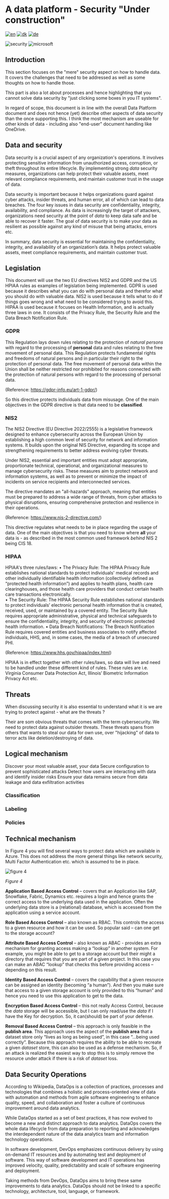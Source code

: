 # A data platform - Security "Under construction"

[![en](https://img.shields.io/badge/lang-en-red.svg)](README.md)
[![dk](https://img.shields.io/badge/lang-da--dk-green.svg)](README-da.md)
[![de](https://img.shields.io/badge/lang-de-yellow.svg)](README-de.md)

![security](../images/security.jpg) ![microsoft](../images/microsoft.png)

## Introduction

This section focuses on the "mere" security aspect on how to handle data. It covers the challenges that need to be addressed as well as some thoughts on how to handle those.

This part is also a lot about processes and hence highlighting that you cannot solve data security by "just clicking some boxes in you IT systems".

In regard of scope, this document is in line with the overall Data Platform document and does not hence (yet) describe other aspects of data security than the once supporting this.
I think the most mechanism are useable for other kinds of data - including also "end-user" document handling like OneDrive.

## Data and security

Data security is a crucial aspect of any organization's operations. It involves protecting sensitive information from unauthorized access, corruption, or theft throughout its entire lifecycle.
By implementing strong *data* security measures, organizations can help protect their valuable assets, meet relevant compliance requirements, and maintain customer trust in the usage of data.

Data security is important because it helps organizations guard against cyber attacks, insider threats, and human error, all of which can lead to data breaches. The four key issues in data
security are confidentiality, integrity, availability, and compliance. As data is increasingly the target of attackers, organizations need security at the point of *data* to keep data safe and
be able to recover it faster. The goal of data security is to make your data as resilient as possible against any kind of misuse that being attacks, errors etc.

In summary, data security is essential for maintaining the confidentiality, integrity, and availability of an organization’s data. It helps protect valuable assets, meet compliance
requirements, and maintain customer trust.

## Legislation

This document will use the two EU directives NIS2 and GDPR and the US HPIAA rules as examples of legislation being implemented.
GDPR is used because it describes what you can do with personal data and therefor what you should do with valuable data.
NIS2 is used because it tells what to do if things goes wrong and what need to be considered trying to avoid this.
HIPAA is used because it focuses on Health Information, and is actually three laws in one. It consists of the Privacy Rule, the Security Rule and the Data Breach Notification Rule. 

### GDPR

This Regulation lays down rules relating to the protection of *natural persons* with regard to the processing of **personal** data and rules relating to the free movement of personal data.
This Regulation protects fundamental rights and freedoms of natural persons and in particular their right to the protection of personal data.
The free movement of personal data within the Union shall be neither restricted nor prohibited for reasons connected with the protection of natural persons with regard to the processing of personal data.

(Reference: https://gdpr-info.eu/art-1-gdpr/)

So this directive protects individuals data from misusage. One of the main objectives in the GDPR directive is that data need to be **classified**.

### NIS2

The NIS2 Directive (EU Directive 2022/2555) is a legislative framework designed to enhance cybersecurity across the European Union by establishing a high common level of security for network and information systems.
It builds upon the original NIS Directive, expanding its scope and strengthening requirements to better address evolving cyber threats.

Under NIS2, essential and important entities must adopt appropriate, proportionate technical, operational, and organizational measures to manage cybersecurity risks.
These measures aim to protect network and information systems, as well as to prevent or minimize the impact of incidents on service recipients and interconnected services.

The directive mandates an "all-hazards" approach, meaning that entities must be prepared to address a wide range of threats, from cyber attacks to physical disruptions, ensuring comprehensive protection and resilience in their operations.

(Reference: https://www.nis-2-directive.com/)

This directive regulates what needs to be in place regarding the usage of data. One of the main objectives is that you need to know where **all** your data is - as described in the most common used framework *behind* NIS 2 being CIS 18.

### HIPAA

HPIAA's three rules/laws:
•	The Privacy Rule: The HIPAA Privacy Rule establishes national standards to protect individuals' medical records and other individually identifiable health information (collectively defined as “protected health information”) and applies to health plans, health care clearinghouses, and those health care providers that conduct certain health care transactions electronically.  
•	The Security Rule: The HIPAA Security Rule establishes national standards to protect individuals’ electronic personal health information that is created, received, used, or maintained by a covered entity. The Security Rule requires appropriate administrative, physical and technical safeguards to ensure the confidentiality, integrity, and security of electronic protected health information. 
•	Data Breach Notifications: The Breach Notification Rule requires covered entities and business associates to notify affected individuals, HHS, and, in some cases, the media of a breach of unsecured PHI.

(Reference: https://www.hhs.gov/hipaa/index.html)

HPIAA is in effect together with other rules/laws, so data will live and need to be handled under these different kind of rules. 
These rules are i.e. Virginia Consumer Data Protection Act, Illinois’ Biometric Information Privacy Act etc. 

## Threats

When discussing security it is also essential to understand what it is we are trying to protect against - what are the threats ?

Their are som obvious threats that comes with the term cybersecurity. We need to protect data against outsider threats. These threats spans from others that wants to steal our data for own use, over "hijacking" of data to terror acts like deletion/destroying of data.

## Logical mechanism

Discover your most valuable asset, your data
Secure configuration to prevent sophisticated attacks
Detect how users are interacting with data and identify insider risks
Ensure your data remains secure from data leakage and data exfiltration activities

### Classification

### Labeling

### Policies



## Technical mechanism

In Figure 4 you will find several ways to protect data which are available in Azure. This does not address the more general things like network security, Multi Factor Authentication etc. which is assumed to be in place.

![figure 4](../images/english/Slide8.JPG)

*Figure 4*

**Application Based Access Control** – covers that an Application like SAP, Snowflake, Fabric, Dynamics etc. requires a login and hence grants the correct access to the underlying data used in the application. Often the underlying data store is a (relational) database, which is accessed from the application using a service account.

**Role Based Access Control** – also known as RBAC. This controls the access to a given resource and how it can be used. So popular said – can one get to the storage account?

**Attribute Based Access Control** – also known as ABAC - provides an extra mechanism for granting access making a “lookup” in another system. For example, you might be able to get to a storage account but their might a directory that requires that you are part of a given project. In this case you can make an ABAC “lookup” that checks this before providing access – depending on this result.

**Identity Based Access Control** – covers the capability that a given resource can be assigned an identity (becoming “a human”). And then you make sure that access to a given storage account is only provided to this “human” and hence you need to use this application to get to the data.

**Encryption Based Access Control** – this not really Access Control, because the *data* storage will be accessible, but I can only read/use the *data* if I have the Key for decryption. So, it can(should) be part of your defense.

**Removal Based Access Control** – this approach is only feasible in the **publish area**. This approach uses the aspect of the **publish area** that a dataset store only “lives as long as being used”, in this case “...being used correctly”. Because this approach requires the ability to be able to recreate a given *dataset* store, this can also be used as a defense mechanism. So, if an attack is realized the easiest way to stop this is to simply remove the resource under attack if there is a risk of *dataset* loss.

## Data Security Operations

According to Wikipedia, DataOps is a collection of practices, processes and technologies that combines a holistic and process-oriented view of data with automation and methods from agile software engineering to enhance quality, speed, and collaboration and foster a culture of continuous improvement around data analytics.

While DataOps started as a set of best practices, it has now evolved to become a new and distinct approach to data analytics. DataOps covers the whole data lifecycle from data preparation to reporting and acknowledges the interdependent nature of the data analytics team and information technology operations.

In software development, DevOps emphasizes continuous delivery by using on-demand IT resources and by automating test and deployment of software. This way of software development and IT operations has improved velocity, quality, predictability and scale of software engineering and deployment.

Taking methods from DevOps, DataOps aims to bring these same improvements to data analytics. DataOps should not be linked to a specific technology, architecture, tool, language, or framework.
